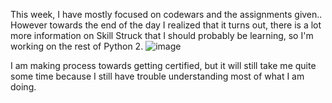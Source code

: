 This week, I have mostly focused on codewars and the assignments given.. However towards the end of the day I realized that it turns out, there is a lot more information on Skill Struck that I should probably be learning, so I'm working on the rest of Python 2.
![image](https://github.com/user-attachments/assets/491eae90-9ad2-45ad-a028-9a20ad89fadc)

I am making process towards getting certified, but it will still take me quite some time because I still have trouble understanding most of what I am doing.
